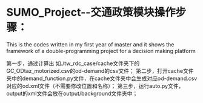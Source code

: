 # SUMO_Project--交通政策模块操作步骤：
This is the codes written in my first year of master and it shows the framework of a double-programming project for a decision making platform

第一步，通过计算出 如./tw_rdc_case/cache文件夹下的GC_ODtaz_motorized.csv的od-demand的csv文件；
第二步，打开cache文件夹中的demand_function.py文件，在cache文件夹中会生成对应od-demand.csv对应的od.xml文件（不需要修改位置和名称）；
第三步，运行auto.py文件，output的xml文件会放在output/background文件夹中；
